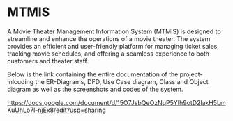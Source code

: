 # MTMIS
A Movie Theater Management Information System (MTMIS) is designed to streamline and enhance the operations of a movie theater. The system provides an efficient and user-friendly platform for managing ticket sales, tracking movie schedules, and offering a seamless experience to both customers and theater staff. 

Below is the link containing the entire documentation of the project- inlcuding the ER-Diagrams, DFD, Use Case diagram, Class and Object diagram as well as the screenshots and codes of the system. 

https://docs.google.com/document/d/15O7JsbQeOzNqP5YIh9otD2lakH5LmKuUhLo7l-njEx8/edit?usp=sharing
